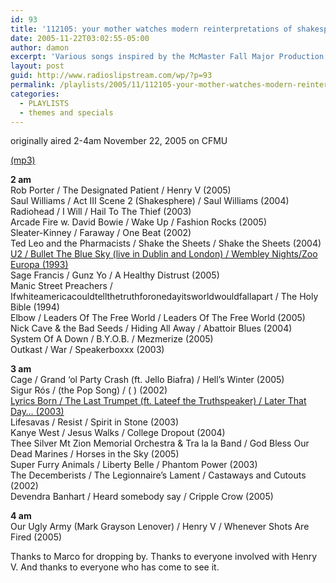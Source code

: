 ```yaml
---
id: 93
title: '112105: your mother watches modern reinterpretations of shakespeare plays. with chuck norris. in hell.'
date: 2005-11-22T03:02:55-05:00
author: damon
excerpt: 'Various songs inspired by the McMaster Fall Major Production, Henry V.  Basically, it amounts to a few songs from the playitself and a lot of politically charged songs about war.'
layout: post
guid: http://www.radioslipstream.com/wp/?p=93
permalink: /playlists/2005/11/112105-your-mother-watches-modern-reinterpretations-of-shakespeare-plays-with-chuck-norris-in-hell/
categories:
  - PLAYLISTS
  - themes and specials
---
```

originally aired 2-4am November 22, 2005 on CFMU

[(mp3)](/radio/slipstream112105.mp3) 

**2 am**  
Rob Porter / The Designated Patient / Henry V (2005)  
Saul Williams / Act III Scene 2 (Shakesphere) / Saul Williams (2004)  
Radiohead / I Will / Hail To The Thief (2003)  
Arcade Fire w. David Bowie / Wake Up / Fashion Rocks (2005)  
Sleater-Kinney / Faraway / One Beat (2002)  
Ted Leo and the Pharmacists / Shake the Sheets / Shake the Sheets (2004)  
[U2 / Bullet The Blue Sky (live in Dublin and London) / Wembley Nights/Zoo Europa (1993)](/2002/01/21/bullet-the-blue-sky/)  
Sage Francis / Gunz Yo / A Healthy Distrust (2005)  
Manic Street Preachers / Ifwhiteamericacouldtellthetruthforonedayitsworldwouldfallapart / The Holy Bible (1994)  
Elbow / Leaders Of The Free World / Leaders Of The Free World (2005)  
Nick Cave & the Bad Seeds / Hiding All Away / Abattoir Blues (2004)  
System Of A Down / B.Y.O.B. / Mezmerize (2005)  
Outkast / War / Speakerboxxx (2003)

**3 am**  
Cage / Grand ‘ol Party Crash (ft. Jello Biafra) / Hell’s Winter (2005)  
Sigur Rós / (the Pop Song) / ( ) (2002)  
[Lyrics Born / The Last Trumpet (ft. Lateef the Truthspeaker) / Later That Day… (2003)](/2004/04/14/the-last-trumpet-feat-lateef/)  
Lifesavas / Resist / Spirit in Stone (2003)  
Kanye West / Jesus Walks / College Dropout (2004)  
Thee Silver Mt Zion Memorial Orchestra & Tra la la Band / God Bless Our Dead Marines / Horses in the Sky (2005)  
Super Furry Animals / Liberty Belle / Phantom Power (2003)  
The Decemberists / The Legionnaire’s Lament / Castaways and Cutouts (2002)  
Devendra Banhart / Heard somebody say / Cripple Crow (2005)

**4 am**  
Our Ugly Army (Mark Grayson Lenover) / Henry V / Whenever Shots Are Fired (2005)

Thanks to Marco for dropping by. Thanks to everyone involved with Henry V. And thanks to everyone who has come to see it.